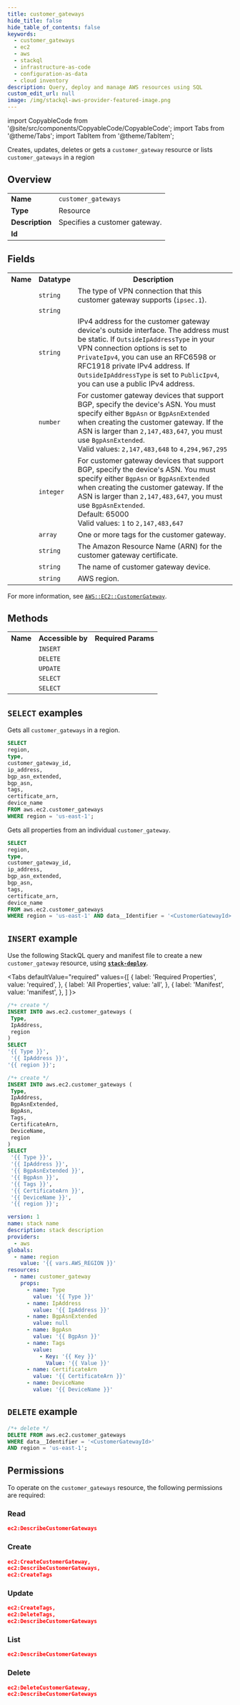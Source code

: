 ```yaml
---
title: customer_gateways
hide_title: false
hide_table_of_contents: false
keywords:
  - customer_gateways
  - ec2
  - aws
  - stackql
  - infrastructure-as-code
  - configuration-as-data
  - cloud inventory
description: Query, deploy and manage AWS resources using SQL
custom_edit_url: null
image: /img/stackql-aws-provider-featured-image.png
---
```


import CopyableCode from '@site/src/components/CopyableCode/CopyableCode';
import Tabs from '@theme/Tabs';
import TabItem from '@theme/TabItem';

Creates, updates, deletes or gets a <code>customer_gateway</code> resource or lists <code>customer_gateways</code> in a region

## Overview
<table>
<tbody>
<tr><td><b>Name</b></td><td><code>customer_gateways</code></td></tr>
<tr><td><b>Type</b></td><td>Resource</td></tr>
<tr><td><b>Description</b></td><td>Specifies a customer gateway.</td></tr>
<tr><td><b>Id</b></td><td><CopyableCode code="aws.ec2.customer_gateways" /></td></tr>
</tbody>
</table>

## Fields
<table>
<tbody>
<tr><th>Name</th><th>Datatype</th><th>Description</th></tr><tr><td><CopyableCode code="type" /></td><td><code>string</code></td><td>The type of VPN connection that this customer gateway supports (<code>ipsec.1</code>).</td></tr>
<tr><td><CopyableCode code="customer_gateway_id" /></td><td><code>string</code></td><td></td></tr>
<tr><td><CopyableCode code="ip_address" /></td><td><code>string</code></td><td>IPv4 address for the customer gateway device's outside interface. The address must be static. If <code>OutsideIpAddressType</code> in your VPN connection options is set to <code>PrivateIpv4</code>, you can use an RFC6598 or RFC1918 private IPv4 address. If <code>OutsideIpAddressType</code> is set to <code>PublicIpv4</code>, you can use a public IPv4 address.</td></tr>
<tr><td><CopyableCode code="bgp_asn_extended" /></td><td><code>number</code></td><td>For customer gateway devices that support BGP, specify the device's ASN. You must specify either <code>BgpAsn</code> or <code>BgpAsnExtended</code> when creating the customer gateway. If the ASN is larger than <code>2,147,483,647</code>, you must use <code>BgpAsnExtended</code>.<br />Valid values: <code>2,147,483,648</code> to <code>4,294,967,295</code></td></tr>
<tr><td><CopyableCode code="bgp_asn" /></td><td><code>integer</code></td><td>For customer gateway devices that support BGP, specify the device's ASN. You must specify either <code>BgpAsn</code> or <code>BgpAsnExtended</code> when creating the customer gateway. If the ASN is larger than <code>2,147,483,647</code>, you must use <code>BgpAsnExtended</code>.<br />Default: 65000<br />Valid values: <code>1</code> to <code>2,147,483,647</code></td></tr>
<tr><td><CopyableCode code="tags" /></td><td><code>array</code></td><td>One or more tags for the customer gateway.</td></tr>
<tr><td><CopyableCode code="certificate_arn" /></td><td><code>string</code></td><td>The Amazon Resource Name (ARN) for the customer gateway certificate.</td></tr>
<tr><td><CopyableCode code="device_name" /></td><td><code>string</code></td><td>The name of customer gateway device.</td></tr>
<tr><td><CopyableCode code="region" /></td><td><code>string</code></td><td>AWS region.</td></tr>
</tbody>
</table>

For more information, see <a href="https://docs.aws.amazon.com/AWSCloudFormation/latest/UserGuide/aws-resource-ec2-customergateway.html"><code>AWS::EC2::CustomerGateway</code></a>.

## Methods

<table>
<tbody>
  <tr>
    <th>Name</th>
    <th>Accessible by</th>
    <th>Required Params</th>
  </tr>
  <tr>
    <td><CopyableCode code="create_resource" /></td>
    <td><code>INSERT</code></td>
    <td><CopyableCode code="IpAddress, Type, region" /></td>
  </tr>
  <tr>
    <td><CopyableCode code="delete_resource" /></td>
    <td><code>DELETE</code></td>
    <td><CopyableCode code="data__Identifier, region" /></td>
  </tr>
  <tr>
    <td><CopyableCode code="update_resource" /></td>
    <td><code>UPDATE</code></td>
    <td><CopyableCode code="data__Identifier, data__PatchDocument, region" /></td>
  </tr>
  <tr>
    <td><CopyableCode code="list_resources" /></td>
    <td><code>SELECT</code></td>
    <td><CopyableCode code="region" /></td>
  </tr>
  <tr>
    <td><CopyableCode code="get_resource" /></td>
    <td><code>SELECT</code></td>
    <td><CopyableCode code="data__Identifier, region" /></td>
  </tr>
</tbody>
</table>

## `SELECT` examples
Gets all <code>customer_gateways</code> in a region.
```sql
SELECT
region,
type,
customer_gateway_id,
ip_address,
bgp_asn_extended,
bgp_asn,
tags,
certificate_arn,
device_name
FROM aws.ec2.customer_gateways
WHERE region = 'us-east-1';
```
Gets all properties from an individual <code>customer_gateway</code>.
```sql
SELECT
region,
type,
customer_gateway_id,
ip_address,
bgp_asn_extended,
bgp_asn,
tags,
certificate_arn,
device_name
FROM aws.ec2.customer_gateways
WHERE region = 'us-east-1' AND data__Identifier = '<CustomerGatewayId>';
```

## `INSERT` example

Use the following StackQL query and manifest file to create a new <code>customer_gateway</code> resource, using [__`stack-deploy`__](https://pypi.org/project/stack-deploy/).

<Tabs
    defaultValue="required"
    values={[
      { label: 'Required Properties', value: 'required', },
      { label: 'All Properties', value: 'all', },
      { label: 'Manifest', value: 'manifest', },
    ]
}>
<TabItem value="required">

```sql
/*+ create */
INSERT INTO aws.ec2.customer_gateways (
 Type,
 IpAddress,
 region
)
SELECT 
'{{ Type }}',
 '{{ IpAddress }}',
'{{ region }}';
```
</TabItem>
<TabItem value="all">

```sql
/*+ create */
INSERT INTO aws.ec2.customer_gateways (
 Type,
 IpAddress,
 BgpAsnExtended,
 BgpAsn,
 Tags,
 CertificateArn,
 DeviceName,
 region
)
SELECT 
 '{{ Type }}',
 '{{ IpAddress }}',
 '{{ BgpAsnExtended }}',
 '{{ BgpAsn }}',
 '{{ Tags }}',
 '{{ CertificateArn }}',
 '{{ DeviceName }}',
 '{{ region }}';
```
</TabItem>
<TabItem value="manifest">

```yaml
version: 1
name: stack name
description: stack description
providers:
  - aws
globals:
  - name: region
    value: '{{ vars.AWS_REGION }}'
resources:
  - name: customer_gateway
    props:
      - name: Type
        value: '{{ Type }}'
      - name: IpAddress
        value: '{{ IpAddress }}'
      - name: BgpAsnExtended
        value: null
      - name: BgpAsn
        value: '{{ BgpAsn }}'
      - name: Tags
        value:
          - Key: '{{ Key }}'
            Value: '{{ Value }}'
      - name: CertificateArn
        value: '{{ CertificateArn }}'
      - name: DeviceName
        value: '{{ DeviceName }}'

```
</TabItem>
</Tabs>

## `DELETE` example

```sql
/*+ delete */
DELETE FROM aws.ec2.customer_gateways
WHERE data__Identifier = '<CustomerGatewayId>'
AND region = 'us-east-1';
```

## Permissions

To operate on the <code>customer_gateways</code> resource, the following permissions are required:

### Read
```json
ec2:DescribeCustomerGateways
```

### Create
```json
ec2:CreateCustomerGateway,
ec2:DescribeCustomerGateways,
ec2:CreateTags
```

### Update
```json
ec2:CreateTags,
ec2:DeleteTags,
ec2:DescribeCustomerGateways
```

### List
```json
ec2:DescribeCustomerGateways
```

### Delete
```json
ec2:DeleteCustomerGateway,
ec2:DescribeCustomerGateways
```
